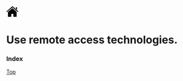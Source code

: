 [![Home](/img/home.jpg)](Readme.md)


# Use remote access technologies.
### Index 




[Top](#Index)
